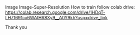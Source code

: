 Image Image-Super-Resolution
How to train follow colab drive:
https://colab.research.google.com/drive/1HDqT-LH71691cx6WAtHR8Xy9__A0Y9kh?usp=drive_link

Thank you
